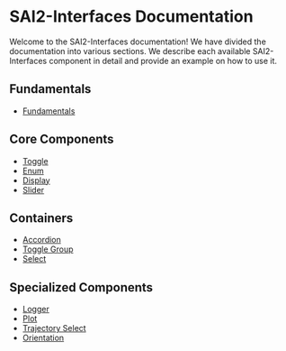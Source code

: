 SAI2-Interfaces Documentation
=============================

Welcome to the SAI2-Interfaces documentation! We have divided the documentation
into various sections. We describe each available SAI2-Interfaces component
in detail and provide an example on how to use it.


## Fundamentals
* [Fundamentals](./00-fundamentals/README.md)

## Core Components
* [Toggle](./01-toggle/README.md)
* [Enum](./02-enum/README.md)
* [Display](./03-display/README.md)
* [Slider](./04-slider/README.md)

## Containers 
* [Accordion](./05-accordion/README.md) 
* [Toggle Group](./06-toggle-group/README.md)
* [Select](./07-select/README.md)

## Specialized Components
* [Logger](./08-logger/README.md)
* [Plot](./09-plot/README.md)
* [Trajectory Select](./10-trajectory-select/README.md)
* [Orientation](./11-orientation/README.md)
